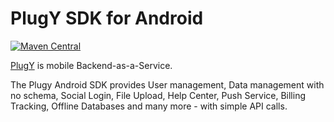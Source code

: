 PlugY SDK for Android
================
[![Maven Central](https://maven-badges.herokuapp.com/maven-central/io.plugy/core/badge.svg?style=flat)](https://maven-badges.herokuapp.com/maven-central/io.plugy/core)

[PlugY](http://plugy.io) is mobile Backend-as-a-Service.

The Plugy Android SDK provides User management, Data management with no schema, Social Login, File Upload, Help Center, Push Service, Billing Tracking, Offline Databases and many more - with simple API calls.
